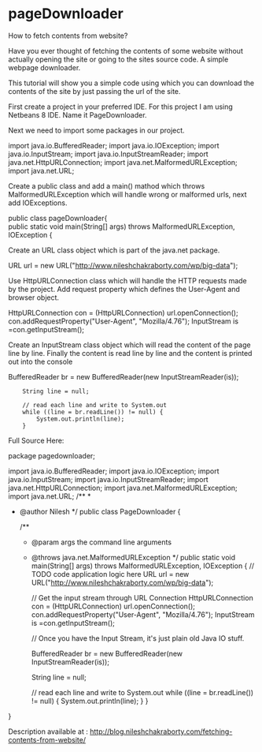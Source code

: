 pageDownloader
==============
How to fetch contents from website?

Have you ever thought of fetching the contents of some website without actually opening the site or going to the sites source code. A simple webpage downloader.

This tutorial will show you a simple code using which you can download the contents of the site by just passing the url of the site.

First create a project in your preferred IDE. For this project I am using Netbeans 8 IDE. Name it PageDownloader.

 

 

Next we need to import some packages in our project.

import java.io.BufferedReader;
import java.io.IOException;
import java.io.InputStream;
import java.io.InputStreamReader;
import java.net.HttpURLConnection;
import java.net.MalformedURLException;
import java.net.URL;
 

Create a public class and add a main() mathod which throws MalformedURLException which will handle wrong or malformed urls, next add IOExceptions.

public class pageDownloader{    
public static void main(String[] args) throws MalformedURLException, IOException {
 

Create an URL class object which is part of the java.net package.

URL url = new URL("http://www.nileshchakraborty.com/wp/big-data");
 

Use HttpURLConnection class which will handle the HTTP requests made by the project. Add request property which defines the User-Agent and browser object.

HttpURLConnection con = (HttpURLConnection) url.openConnection();
con.addRequestProperty("User-Agent", "Mozilla/4.76");
InputStream is =con.getInputStream();
 

Create an InputStream class object which will read the content of the page line by line. Finally the content is read line by line and the content is printed out into the console

BufferedReader br = new BufferedReader(new InputStreamReader(is));

        String line = null;

        // read each line and write to System.out
        while ((line = br.readLine()) != null) {
            System.out.println(line);
        }
 

 

 

Full Source Here:

 

package pagedownloader;

import java.io.BufferedReader;
import java.io.IOException;
import java.io.InputStream;
import java.io.InputStreamReader;
import java.net.HttpURLConnection;
import java.net.MalformedURLException;
import java.net.URL;
/**
 *
 * @author Nilesh
 */
public class PageDownloader {

    /**
     * @param args the command line arguments
     * @throws java.net.MalformedURLException
     */
    public static void main(String[] args) throws MalformedURLException, IOException {
        // TODO code application logic here
        URL url = new URL("http://www.nileshchakraborty.com/wp/big-data");
        
        // Get the input stream through URL Connection
        HttpURLConnection con = (HttpURLConnection) url.openConnection();
        con.addRequestProperty("User-Agent", "Mozilla/4.76");
        InputStream is =con.getInputStream();

        // Once you have the Input Stream, it's just plain old Java IO stuff.

        BufferedReader br = new BufferedReader(new InputStreamReader(is));

        String line = null;

        // read each line and write to System.out
        while ((line = br.readLine()) != null) {
            System.out.println(line);
        }
    }
    
}
 
Description available at : http://blog.nileshchakraborty.com/fetching-contents-from-website/
